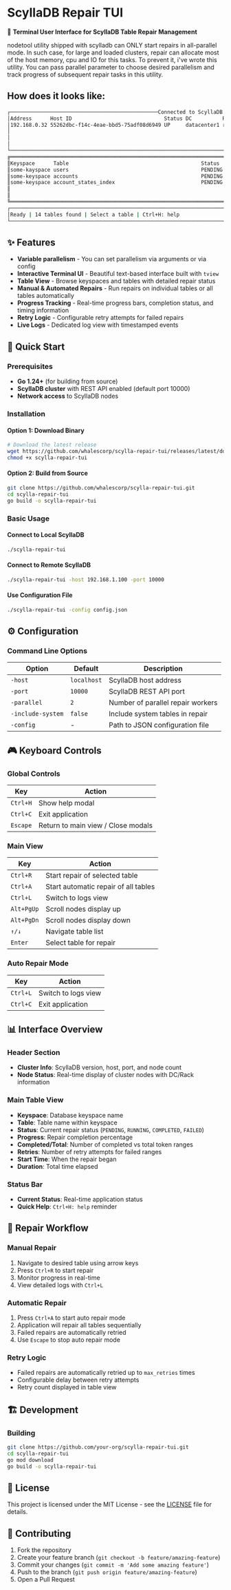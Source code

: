 # ScyllaDB Repair TUI

🔧 **Terminal User Interface for ScyllaDB Table Repair Management**

nodetool utility shipped with scylladb can ONLY start repairs in all-parallel mode. In such case, for large and loaded clusters, repair can allocate most of the host memory, cpu and IO for this tasks. To prevent it, i've wrote this utility. You can pass parallel parameter to choose desired parallelism and track progress of subsequent repair tasks in this utility.

## How does it looks like:

```bash
┌────────────────────────────────────────────────Connected to ScyllaDB v6.1.1 at localhost:10000 | Nodes: 1────────────────────────────────────────────────┐
│Address      Host ID                              Status DC          Rack   │Address          Host ID          Status          DC          Rack           │
│192.168.0.32 55262dbc-f14c-4eae-bbd5-75adf08d6949 UP     datacenter1 rack1  │                                                                             │
│                                                                            │                                                                             │
│                                                                            │                                                                             │
│                                                                            │                                                                             │
└──────────────────────────────────────────────────────────────────────────────────────────────────────────────────────────────────────────────────────────┘
╔══════════════════════════════════════════════════════════════════════════Tables══════════════════════════════════════════════════════════════════════════╗
║Keyspace      Table                                           Status       Progress      Completed/Total      Retries      Start Time      Duration       ║
║some-kayspace users                                           PENDING      -             0/32                 -            -               -              ║
║some-keyspace accounts                                        PENDING      -             0/32                 -            -               -              ║
║some-keyspace account_states_index                            PENDING      -             0/32                 -            -               -              ║
║                                                                                                                                                          ║
║                                                                                                                                                          ║
╚══════════════════════════════════════════════════════════════════════════════════════════════════════════════════════════════════════════════════════════╝
┌──────────────────────────────────────────────────────────────────────────Status──────────────────────────────────────────────────────────────────────────┐
│Ready | 14 tables found | Select a table | Ctrl+H: help                                                                                                   │
└──────────────────────────────────────────────────────────────────────────────────────────────────────────────────────────────────────────────────────────┘
```

## ✨ Features

- **Variable parallelism** - You can set parallelism via arguments or via config
- **Interactive Terminal UI** - Beautiful text-based interface built with `tview`
- **Table View** - Browse keyspaces and tables with detailed repair status
- **Manual & Automated Repairs** - Run repairs on individual tables or all tables automatically
- **Progress Tracking** - Real-time progress bars, completion status, and timing information
- **Retry Logic** - Configurable retry attempts for failed repairs
- **Live Logs** - Dedicated log view with timestamped events

## 🚀 Quick Start

### Prerequisites

- **Go 1.24+** (for building from source)
- **ScyllaDB cluster** with REST API enabled (default port 10000)
- **Network access** to ScyllaDB nodes

### Installation

#### Option 1: Download Binary
```bash
# Download the latest release
wget https://github.com/whalescorp/scylla-repair-tui/releases/latest/download/scylla-repair-tui
chmod +x scylla-repair-tui
```

#### Option 2: Build from Source
```bash
git clone https://github.com/whalescorp/scylla-repair-tui.git
cd scylla-repair-tui
go build -o scylla-repair-tui
```

### Basic Usage

#### Connect to Local ScyllaDB
```bash
./scylla-repair-tui
```

#### Connect to Remote ScyllaDB
```bash
./scylla-repair-tui -host 192.168.1.100 -port 10000
```

#### Use Configuration File
```bash
./scylla-repair-tui -config config.json
```

## ⚙️ Configuration

### Command Line Options

| Option | Default | Description |
|--------|---------|-------------|
| `-host` | `localhost` | ScyllaDB host address |
| `-port` | `10000` | ScyllaDB REST API port |
| `-parallel` | `2` | Number of parallel repair workers |
| `-include-system` | `false` | Include system tables in repair |
| `-config` | - | Path to JSON configuration file |


## 🎮 Keyboard Controls

### Global Controls
| Key | Action |
|-----|--------|
| `Ctrl+H` | Show help modal |
| `Ctrl+C` | Exit application |
| `Escape` | Return to main view / Close modals |

### Main View
| Key | Action |
|-----|--------|
| `Ctrl+R` | Start repair of selected table |
| `Ctrl+A` | Start automatic repair of all tables |
| `Ctrl+L` | Switch to logs view |
| `Alt+PgUp` | Scroll nodes display up |
| `Alt+PgDn` | Scroll nodes display down |
| `↑/↓` | Navigate table list |
| `Enter` | Select table for repair |

### Auto Repair Mode
| Key | Action |
|-----|--------|
| `Ctrl+L` | Switch to logs view |
| `Ctrl+C` | Exit application |

## 📊 Interface Overview

### Header Section
- **Cluster Info**: ScyllaDB version, host, port, and node count
- **Node Status**: Real-time display of cluster nodes with DC/Rack information

### Main Table View
- **Keyspace**: Database keyspace name
- **Table**: Table name within keyspace
- **Status**: Current repair status (`PENDING`, `RUNNING`, `COMPLETED`, `FAILED`)
- **Progress**: Repair completion percentage
- **Completed/Total**: Number of completed vs total token ranges
- **Retries**: Number of retry attempts for failed ranges
- **Start Time**: When the repair began
- **Duration**: Total time elapsed

### Status Bar
- **Current Status**: Real-time application status
- **Quick Help**: `Ctrl+H: help` reminder

## 🔄 Repair Workflow

### Manual Repair
1. Navigate to desired table using arrow keys
2. Press `Ctrl+R` to start repair
3. Monitor progress in real-time
4. View detailed logs with `Ctrl+L`

### Automatic Repair
1. Press `Ctrl+A` to start auto repair mode
2. Application will repair all tables sequentially
3. Failed repairs are automatically retried
4. Use `Escape` to stop auto repair mode

### Retry Logic
- Failed repairs are automatically retried up to `max_retries` times
- Configurable delay between retry attempts
- Retry count displayed in table view

## 🏗️ Development

### Building
```bash
git clone https://github.com/your-org/scylla-repair-tui.git
cd scylla-repair-tui
go mod download
go build -o scylla-repair-tui
```

## 📄 License

This project is licensed under the MIT License - see the [LICENSE](LICENSE) file for details.

## 🤝 Contributing

1. Fork the repository
2. Create your feature branch (`git checkout -b feature/amazing-feature`)
3. Commit your changes (`git commit -m 'Add some amazing feature'`)
4. Push to the branch (`git push origin feature/amazing-feature`)
5. Open a Pull Request